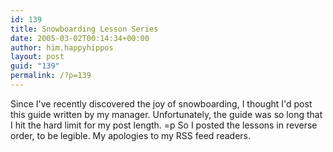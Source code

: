 ```yaml
---
id: 139
title: Snowboarding Lesson Series
date: 2005-03-02T00:14:34+00:00
author: him.happyhippos
layout: post
guid: "139"
permalink: /?p=139
---
```

Since I've recently discovered the joy of snowboarding, I thought I'd post this guide written by my manager. Unfortunately, the guide was so long that I hit the hard limit for my post length. =p So I posted the lessons in reverse order, to be legible. My apologies to my RSS feed readers.
